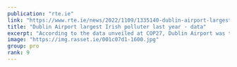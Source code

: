 ```yaml
---
publication: "rte.ie"
link: "https://www.rte.ie/news/2022/1109/1335140-dublin-airport-largest-polluter-in-ireland-cop27-data/"
title: "Dublin Airport largest Irish polluter last year - data"
excerpt: "According to the data unveiled at COP27, Dublin Airport was the specific source for just over one million tonnes of Ireland's greenhouse gas emissions in 2021."
image: "https://img.rasset.ie/001c07d1-1600.jpg"
group: pro
rank: 9
---
```


